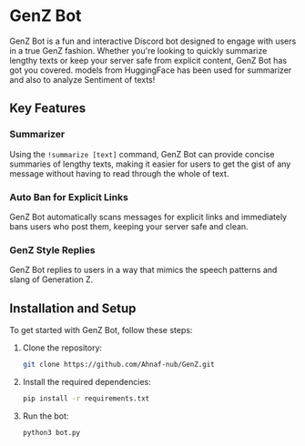# GenZ Bot

GenZ Bot is a fun and interactive Discord bot designed to engage with users in a true GenZ fashion. Whether you're looking to quickly summarize lengthy texts or keep your server safe from explicit content, GenZ Bot has got you covered. models from HuggingFace has been used for summarizer and also to analyze Sentiment of texts!

## Key Features

### Summarizer
Using the `!summarize [text]` command, GenZ Bot can provide concise summaries of lengthy texts, making it easier for users to get the gist of any message without having to read through the whole of text.

### Auto Ban for Explicit Links
GenZ Bot automatically scans messages for explicit links and immediately bans users who post them, keeping your server safe and clean.

### GenZ Style Replies
GenZ Bot replies to users in a way that mimics the speech patterns and slang of Generation Z.

## Installation and Setup

To get started with GenZ Bot, follow these steps:

1. Clone the repository:
   ```bash
   git clone https://github.com/Ahnaf-nub/GenZ.git
   ```
2. Install the required dependencies:
   ```bash
   pip install -r requirements.txt
   ```
3. Run the bot:
   ```bash
   python3 bot.py
   ```
